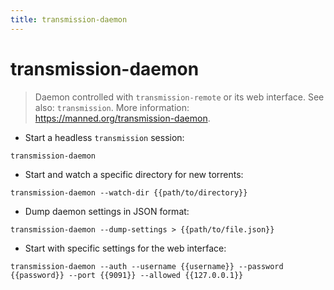 ```yaml
---
title: transmission-daemon
---
```

# transmission-daemon

> Daemon controlled with `transmission-remote` or its web interface.
> See also: `transmission`.
> More information: <https://manned.org/transmission-daemon>.

- Start a headless `transmission` session:

`transmission-daemon`

- Start and watch a specific directory for new torrents:

`transmission-daemon --watch-dir {{path/to/directory}}`

- Dump daemon settings in JSON format:

`transmission-daemon --dump-settings > {{path/to/file.json}}`

- Start with specific settings for the web interface:

`transmission-daemon --auth --username {{username}} --password {{password}} --port {{9091}} --allowed {{127.0.0.1}}`
